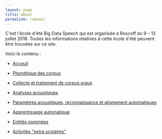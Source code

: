 ```yaml
---
layout: page
title: About
permalink: /about/
---
```


C'est l'école d'été Big Data Speech qui est organisée à Roscoff du 9 – 13 juillet 2018. 
Toutes les informations relatives à cette école d'été peuvent être trouvées sur ce site. 

Voici le contenu :

- [Acceuil](https://bigdataspeech.github.io/Home/)

- [Phonétique des corpus](https://bigdataspeech.github.io/AudioBooks/)

- [Collecte et traitement de corpus oraux](https://bigdataspeech.github.io/Corpus/)


- [Analyses acoustiques ](https://bigdataspeech.github.io/Praat/)


- [Paramètres acoustiques, reconnaissance et alignement automatiques ](https://bigdataspeech.github.io/Align/)


- [Apprentissage automatique ](https://bigdataspeech.github.io/Learn/)


- [Entités nommées](https://bigdataspeech.github.io/EN/)


- [Activités "extra scolaires"](https://bigdataspeech.github.io/Sing/)

